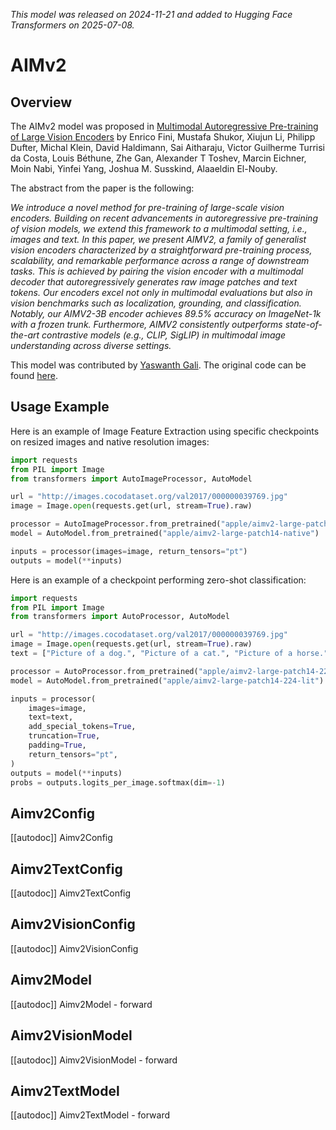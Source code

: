 <!--Copyright 2025 The HuggingFace Team. All rights reserved.

Licensed under the Apache License, Version 2.0 (the "License"); you may not use this file except in compliance with
the License. You may obtain a copy of the License at

http://www.apache.org/licenses/LICENSE-2.0

Unless required by applicable law or agreed to in writing, software distributed under the License is distributed on
an "AS IS" BASIS, WITHOUT WARRANTIES OR CONDITIONS OF ANY KIND, either express or implied. See the License for the
specific language governing permissions and limitations under the License.

⚠️ Note that this file is in Markdown but contain specific syntax for our doc-builder (similar to MDX) that may not be
rendered properly in your Markdown viewer.

-->
*This model was released on 2024-11-21 and added to Hugging Face Transformers on 2025-07-08.*

# AIMv2

## Overview

The AIMv2 model was proposed in [Multimodal Autoregressive Pre-training of Large Vision Encoders](https://huggingface.co/papers/2411.14402) by Enrico Fini, Mustafa Shukor, Xiujun Li, Philipp Dufter, Michal Klein, David Haldimann, Sai Aitharaju, Victor Guilherme Turrisi da Costa, Louis Béthune, Zhe Gan, Alexander T Toshev, Marcin Eichner, Moin Nabi, Yinfei Yang, Joshua M. Susskind, Alaaeldin El-Nouby.

The abstract from the paper is the following:

*We introduce a novel method for pre-training of large-scale vision encoders. Building on recent advancements in autoregressive pre-training of vision models, we extend this framework to a multimodal setting, i.e., images and text. In this paper, we present AIMV2, a family of generalist vision encoders characterized by a straightforward pre-training process, scalability, and remarkable performance across a range of downstream tasks. This is achieved by pairing the vision encoder with a multimodal decoder that autoregressively generates raw image patches and text tokens. Our encoders excel not only in multimodal evaluations but also in vision benchmarks such as localization, grounding, and classification. Notably, our AIMV2-3B encoder achieves 89.5% accuracy on ImageNet-1k with a frozen trunk. Furthermore, AIMV2 consistently outperforms state-of-the-art contrastive models (e.g., CLIP, SigLIP) in multimodal image understanding across diverse settings.*


This model was contributed by [Yaswanth Gali](https://huggingface.co/yaswanthgali).
The original code can be found [here](https://github.com/apple/ml-aim).

## Usage Example

Here is an example of Image Feature Extraction using specific checkpoints on resized images and native resolution images:

```python
import requests
from PIL import Image
from transformers import AutoImageProcessor, AutoModel

url = "http://images.cocodataset.org/val2017/000000039769.jpg"
image = Image.open(requests.get(url, stream=True).raw)

processor = AutoImageProcessor.from_pretrained("apple/aimv2-large-patch14-native")
model = AutoModel.from_pretrained("apple/aimv2-large-patch14-native")

inputs = processor(images=image, return_tensors="pt")
outputs = model(**inputs)
```

Here is an example of a checkpoint performing zero-shot classification:

```python
import requests
from PIL import Image
from transformers import AutoProcessor, AutoModel

url = "http://images.cocodataset.org/val2017/000000039769.jpg"
image = Image.open(requests.get(url, stream=True).raw)
text = ["Picture of a dog.", "Picture of a cat.", "Picture of a horse."]

processor = AutoProcessor.from_pretrained("apple/aimv2-large-patch14-224-lit")
model = AutoModel.from_pretrained("apple/aimv2-large-patch14-224-lit")

inputs = processor(
    images=image,
    text=text,
    add_special_tokens=True,
    truncation=True,
    padding=True,
    return_tensors="pt",
)
outputs = model(**inputs)
probs = outputs.logits_per_image.softmax(dim=-1)
```

## Aimv2Config

[[autodoc]] Aimv2Config

## Aimv2TextConfig

[[autodoc]] Aimv2TextConfig

## Aimv2VisionConfig

[[autodoc]] Aimv2VisionConfig

## Aimv2Model

[[autodoc]] Aimv2Model
    - forward

## Aimv2VisionModel

[[autodoc]] Aimv2VisionModel
    - forward

## Aimv2TextModel

[[autodoc]] Aimv2TextModel
    - forward

</pt>
<tf>
